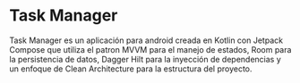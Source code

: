 # Task Manager

Task Manager es un aplicación para android creada en Kotlin con Jetpack Compose que utiliza el patron MVVM para el manejo de estados, Room para la persistencia de datos, Dagger Hilt para la inyección de dependencias y un enfoque de Clean Architecture para la estructura del proyecto.
